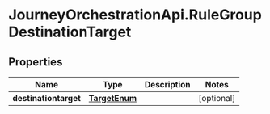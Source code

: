 # JourneyOrchestrationApi.RuleGroupDestinationTarget

## Properties

Name | Type | Description | Notes
------------ | ------------- | ------------- | -------------
**destinationtarget** | [**TargetEnum**](TargetEnum.md) |  | [optional] 


